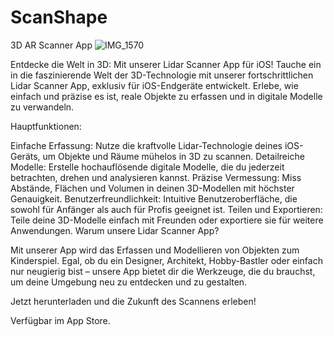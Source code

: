 # ScanShape
3D AR Scanner App
![IMG_1570](https://github.com/user-attachments/assets/58c92c97-a730-4a79-b21a-57fd99b37be9)





Entdecke die Welt in 3D: Mit unserer Lidar Scanner App für iOS!
Tauche ein in die faszinierende Welt der 3D-Technologie mit unserer fortschrittlichen Lidar Scanner App, exklusiv für iOS-Endgeräte entwickelt. Erlebe, wie einfach und präzise es ist, reale Objekte zu erfassen und in digitale Modelle zu verwandeln.

Hauptfunktionen:

Einfache Erfassung: Nutze die kraftvolle Lidar-Technologie deines iOS-Geräts, um Objekte und Räume mühelos in 3D zu scannen.
Detailreiche Modelle: Erstelle hochauflösende digitale Modelle, die du jederzeit betrachten, drehen und analysieren kannst.
Präzise Vermessung: Miss Abstände, Flächen und Volumen in deinen 3D-Modellen mit höchster Genauigkeit.
Benutzerfreundlichkeit: Intuitive Benutzeroberfläche, die sowohl für Anfänger als auch für Profis geeignet ist.
Teilen und Exportieren: Teile deine 3D-Modelle einfach mit Freunden oder exportiere sie für weitere Anwendungen.
Warum unsere Lidar Scanner App?

Mit unserer App wird das Erfassen und Modellieren von Objekten zum Kinderspiel. Egal, ob du ein Designer, Architekt, Hobby-Bastler oder einfach nur neugierig bist – unsere App bietet dir die Werkzeuge, die du brauchst, um deine Umgebung neu zu entdecken und zu gestalten.

Jetzt herunterladen und die Zukunft des Scannens erleben!

Verfügbar im App Store.
